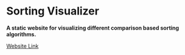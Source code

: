 # Sorting Visualizer

**A static website for visualizing different comparison based sorting algorithms.**

[Website Link](https://kartikaye07.github.io/Sorting%20Simulator/)
